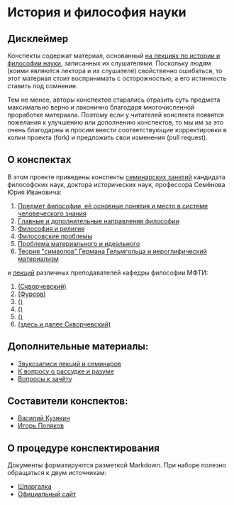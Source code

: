 # История и философия науки

## Дисклеймер
Конспекты содержат материал, основанный [на лекциях по истории и философии науки](https://drive.google.com/open?id=0By-rYPzw7raEampzQ291cWwwcFE), записанных их слушателями.
Поскольку людям (коими являются лектора и их слушателе) свойственно ошибаться, то этот материал стоит воспринимать с осторожностью, а его истинность ставить под сомнение.

Тем не менее, авторы конспектов старались отразить суть предмета максимально верно и лаконично благодаря многочисленной проработке материала.
Поэтому если у читателей конспекта появятся пожелания к улучшению или дополнению конспектов, то мы им за это очень благодарны и просим внести соответствующие корректировки в копии проекта (fork) и предложить свои изменения (pull request).

## О конспектах
В этом проекте приведены конспекты [семинарских занятий](https://github.com/noggatur/philosophy/blob/master/Seminars/) кандидата философских наук, доктора исторических наук, профессора Семёнова Юрия Ивановича:
  1. [Предмет философии, её основные понятия и место в системе человеческого знания](https://github.com/noggatur/philosophy/blob/master/Seminars/Seminar_1.md)
  2. [Главные и дополнительные направления философии](https://github.com/noggatur/philosophy/blob/master/Seminars/Seminar_2.md)
  3. [Философия и религия](https://github.com/noggatur/philosophy/blob/master/Seminars/Seminar_3.md)
  4. [Филосовские проблемы](https://github.com/noggatur/philosophy/blob/master/Seminars/Seminar_4.md)
  5. [Проблема материального и идеального](https://github.com/noggatur/philosophy/blob/master/Seminars/Seminar_5.md)
  6. [Теория "символов" Германа Гельмгольца и иероглифический материализм](https://github.com/noggatur/philosophy/blob/master/Seminars/Seminar_6.md)

и [лекций](https://github.com/noggatur/philosophy/blob/master/Lectures/) различных преподавателей кафедры философии МФТИ:
  1. [(Скворчевский)](https://github.com/noggatur/philosophy/blob/master/Lectures/Lecture_1.md)
  2. [(Фурсов)](https://github.com/noggatur/philosophy/blob/master/Lectures/Lecture_2.md)
  3. [()](https://github.com/noggatur/philosophy/blob/master/Lectures/Lecture_3.md)
  4. [()](https://github.com/noggatur/philosophy/blob/master/Lectures/Lecture_4.md)
  5. [()](https://github.com/noggatur/philosophy/blob/master/Lectures/Lecture_5.md)
  6. [(здесь и далее Скворчевский)](https://github.com/noggatur/philosophy/blob/master/Lectures/Lecture_6.md)

## Дополнительные материалы:
- [Звукозаписи лекций и семинаров](https://drive.google.com/open?id=0By-rYPzw7raEampzQ291cWwwcFE)
- [К вопросу о рассудке и разуме](http://scepsis.net/library/id_426.html)
- [Вопросы к зачёту](https://mipt.ru/education/chair/philosophy/exams/asp_fachet/zach_semenov.php)

## Составители конспектов:
- [Василий Кузякин](https://vk.com/id179629971)
- [Игорь Поляков](https://vk.com/igor.polyakov)

## О процедуре конспектирования
Документы форматируются разметкой Markdown.
При наборе полезно обращаться к двум источникам:
- [Шпаргалка](https://github.com/adam-p/markdown-here/wiki/markdown-cheatsheet)
- [Официальный сайт](http://daringfireball.net/projects/markdown/)
